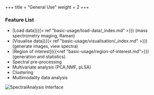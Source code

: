 +++
title = "General Use"
weight = 2
+++

### Feature List
* [Load data]({{< ref "basic-usage/load-data/_index.md" >}}) (mass spectrometry imaging, Raman)
* [Visualise data]({{< ref "basic-usage/visualisation/_index.md" >}}) (generate images, view spectra)
* [Region of interest]({{<ref "basic-usage/region-of-interest.md">}}) (generation and statistics)
* Spectral pre-processing
* Multivariate analysis (PCA,NMF, pLSA)
* Clustering
* Multimodality data analysis

![SpectralAnalysis Interface](https://i.imgur.com/XZy72vR.png)




